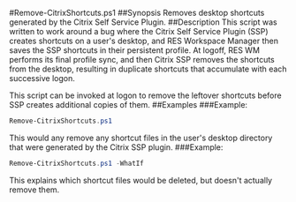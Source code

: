 #Remove-CitrixShortcuts.ps1
##Synopsis
Removes desktop shortcuts generated by the Citrix Self Service Plugin.
##Description
This script was written to work around a bug where the Citrix Self Service Plugin (SSP) creates shortcuts on a user's desktop, and RES
Workspace Manager then saves the SSP shortcuts in their persistent profile. At logoff, RES WM performs its final profile sync, and then Citrix SSP removes the shortcuts from the desktop, resulting in duplicate shortcuts that accumulate with each successive logon.

This script can be invoked at logon to remove the leftover shortcuts before SSP creates additional copies of them.
##Examples
###Example:
```PowerShell
Remove-CitrixShortcuts.ps1
```
This would any remove any shortcut files in the user's desktop directory that were generated by the Citrix SSP plugin.
###Example:
```PowerShell
Remove-CitrixShortcuts.ps1 -WhatIf
```
This explains which shortcut files would be deleted, but doesn't actually remove them.
